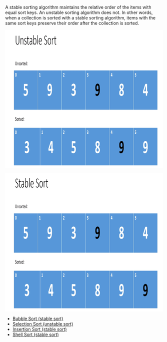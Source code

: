 
A stable sorting algorithm maintains the relative order of the items with equal sort keys. An unstable sorting algorithm does not. In other words, when a collection is sorted with a stable sorting algorithm, items with the same sort keys preserve their order after the collection is sorted.


<p align="center">
        <a href="https://www.linkedin.com/in/all-an/">
            <img align="center" width="804" height="444"  src="/002-sort/unstable-sort.png" />
        </a>
</p>


<p align="center">
        <a href="https://www.linkedin.com/in/all-an/">
            <img align="center" width="804" height="444"  src="/002-sort/stable-sort.png" />
        </a>
</p>


- [Bubble Sort (stable sort)](https://github.com/all-an/dsa-java/tree/main/002-sort/001-bubblesort)
- [Selection Sort (unstable sort)](https://github.com/all-an/dsa-java/tree/main/002-sort/002-selection-sort)
- [Insertion Sort (stable sort)](https://github.com/all-an/dsa-java/tree/main/002-sort/003-insertion-sort)
- [Shell Sort (stable sort)](https://github.com/all-an/dsa-java/tree/main/002-sort/004-shell-sort)
